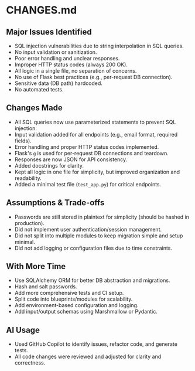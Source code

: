 # CHANGES.md

## Major Issues Identified
- SQL injection vulnerabilities due to string interpolation in SQL queries.
- No input validation or sanitization.
- Poor error handling and unclear responses.
- Improper HTTP status codes (always 200 OK).
- All logic in a single file, no separation of concerns.
- No use of Flask best practices (e.g., per-request DB connection).
- Sensitive data (DB path) hardcoded.
- No automated tests.

## Changes Made
- All SQL queries now use parameterized statements to prevent SQL injection.
- Input validation added for all endpoints (e.g., email format, required fields).
- Error handling and proper HTTP status codes implemented.
- Flask's `g` is used for per-request DB connections and teardown.
- Responses are now JSON for API consistency.
- Added docstrings for clarity.
- Kept all logic in one file for simplicity, but improved organization and readability.
- Added a minimal test file (`test_app.py`) for critical endpoints.

## Assumptions & Trade-offs
- Passwords are still stored in plaintext for simplicity (should be hashed in production).
- Did not implement user authentication/session management.
- Did not split into multiple modules to keep migration simple and setup minimal.
- Did not add logging or configuration files due to time constraints.

## With More Time
- Use SQLAlchemy ORM for better DB abstraction and migrations.
- Hash and salt passwords.
- Add more comprehensive tests and CI setup.
- Split code into blueprints/modules for scalability.
- Add environment-based configuration and logging.
- Add input/output schemas using Marshmallow or Pydantic.

## AI Usage
- Used GitHub Copilot to identify issues, refactor code, and generate tests.
- All code changes were reviewed and adjusted for clarity and correctness.
